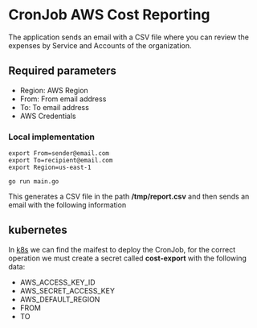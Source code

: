 # CronJob AWS Cost Reporting
The application sends an email with a CSV file where you can review the expenses by Service and Accounts of the organization.


## Required parameters
- Region: AWS Region
- From: From email address
- To: To email address
- AWS Credentials

### Local implementation
```
export From=sender@email.com
export To=recipient@email.com
export Region=us-east-1

go run main.go
```
This generates a CSV file in the path **/tmp/report.csv** and then sends an email with the following information 

## kubernetes

In [k8s](./k8s) we can find the maifest to deploy the CronJob, for the correct operation we must create a secret called **cost-export** with the following data:
- AWS_ACCESS_KEY_ID
- AWS_SECRET_ACCESS_KEY
- AWS_DEFAULT_REGION
- FROM
- TO